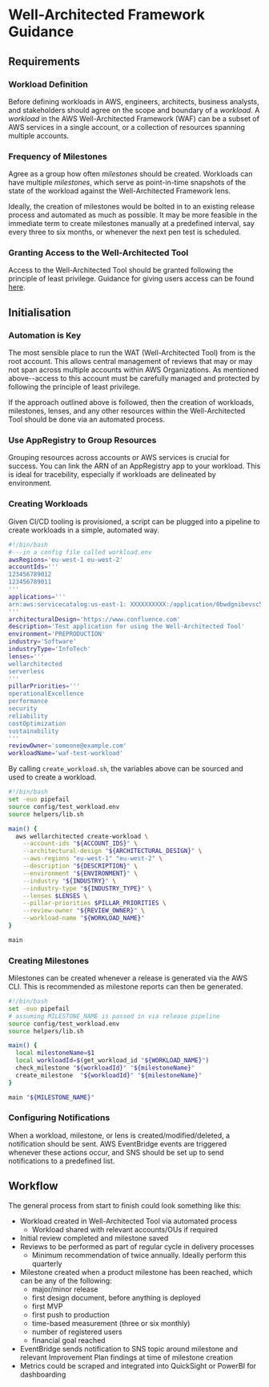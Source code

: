 # Well-Architected Framework Guidance
## Requirements
### Workload Definition
Before defining workloads in AWS, engineers, architects, business analysts, and stakeholders should agree on the scope and boundary of a _workload_. A _workload_ in the AWS Well-Architected Framework (WAF) can be a subset of AWS services in a single account, or a collection of resources spanning multiple accounts.

### Frequency of Milestones
Agree as a group how often _milestones_ should be created. Workloads can have multiple _milestones_, which serve as point-in-time snapshots of the state of the workload against the Well-Architected Framework lens. 

Ideally, the creation of milestones would be bolted in to an existing release process and automated as much as possible. It may be more feasible in the immediate term to create milestones manually at a predefined interval, say every three to six months, or whenever the next pen test is scheduled.

### Granting Access to the Well-Architected Tool
Access to the Well-Architected Tool should be granted following the principle of least privilege. Guidance for giving users access can be found [here](https://docs.aws.amazon.com/wellarchitected/latest/userguide/iam-auth-access.html).

## Initialisation
### Automation is Key
The most sensible place to run the WAT (Well-Architected Tool) from is the root account. This allows central management of reviews that may or may not span across multiple accounts within AWS Organizations. As mentioned above--access to this account must be carefully managed and protected by following the principle of least privilege.

If the approach outlined above is followed, then the creation of workloads, milestones, lenses, and any other resources within the Well-Architected Tool should be done via an automated process.

### Use AppRegistry to Group Resources
Grouping resources across accounts or AWS services is crucial for success. You can link the ARN of an AppRegistry app to your workload. This is ideal for tracebility, especially if workloads are delineated by environment.

### Creating Workloads
Given CI/CD tooling is provisioned, a script can be plugged into a pipeline to create workloads in a simple, automated way.
```bash
#!/bin/bash
#---in a config file called workload.env
awsRegions='eu-west-1 eu-west-2'
accountIds='''
123456789012
123456789011
'''
applications='''
arn:aws:servicecatalog:us-east-1: XXXXXXXXXX:/application/0bwdgnibevsc5clgtm7hehuljh
'''
architecturalDesign='https://www.confluence.com'
description='Test application for using the Well-Architected Tool'
environment='PREPRODUCTION'
industry='Software'
industryType='InfoTech'
lenses='''
wellarchitected
serverless
'''
pillarPriorities='''
operationalExcellence
performance
security
reliability
costOptimization
sustainability
'''
reviewOwner='someone@example.com'
workloadName='waf-test-workload'
```
By calling `create_workload.sh`, the variables above can be sourced and used to create a workload.
```bash
#!/bin/bash
set -euo pipefail
source config/test_workload.env
source helpers/lib.sh

main() {
  aws wellarchitected create-workload \
    --account-ids "${ACCOUNT_IDS}" \
    --architectural-design "${ARCHITECTURAL_DESIGN}" \
    --aws-regions "eu-west-1" "eu-west-2" \
    --description "${DESCRIPTION}" \
    --environment "${ENVIRONMENT}" \
    --industry "${INDUSTRY}" \
    --industry-type "${INDUSTRY_TYPE}" \
    --lenses $LENSES \
    --pillar-priorities $PILLAR_PRIORITIES \
    --review-owner "${REVIEW_OWNER}" \
    --workload-name "${WORKLOAD_NAME}"
}

main
```

### Creating Milestones
Milestones can be created whenever a release is generated via the AWS CLI. This is recommended as milestone reports can then be generated.

```bash
#!/bin/bash
set -euo pipefail
# assuming MILESTONE_NAME is passed in via release pipeline
source config/test_workload.env
source helpers/lib.sh

main() {
  local milestoneName=$1
  local workloadId=$(get_workload_id "${WORKLOAD_NAME}")
  check_milestone "${workloadId}" "${milestoneName}"
  create_milestone  "${workloadId}" "${milestoneName}"
}

main "${MILESTONE_NAME}"
```

### Configuring Notifications
When a workload, milestone, or lens is created/modified/deleted, a notification should be sent. AWS EventBridge events are triggered whenever these actions occur, and SNS should be set up to send notifications to a predefined list.

## Workflow
The general process from start to finish could look something like this:
* Workload created in Well-Architected Tool via automated process
  * Workload shared with relevant accounts/OUs if required
* Initial review completed and milestone saved
* Reviews to be performed as part of regular cycle in delivery processes
  * Minimum recommendation of twice annually. Ideally perform this quarterly
* Milestone created when a product milestone has been reached, which can be any of the following:
  * major/minor release
  * first design document, before anything is deployed
  * first MVP
  * first push to production
  * time-based measurement (three or six monthly) 
  * number of registered users
  * financial goal reached
* EventBridge sends notification to SNS topic around milestone and relevant Improvement Plan findings at time of milestone creation
* Metrics could be scraped and integrated into QuickSight or PowerBI for dashboarding